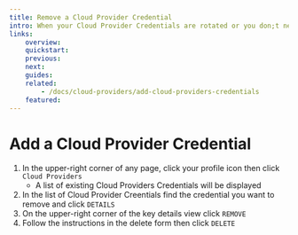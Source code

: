```yaml
---
title: Remove a Cloud Provider Credential
intro: When your Cloud Provider Credentials are rotated or you don;t need to support a given cloud provider account you can remove from Devopness the credentials that are no longer being used.
links:
    overview:
    quickstart:
    previous:
    next:
    guides:
    related:
        - /docs/cloud-providers/add-cloud-providers-credentials
    featured:
---
```


# Add a Cloud Provider Credential
1. In the upper-right corner of any page, click your profile icon then click `Cloud Providers`
    - A list of existing Cloud Providers Credentials will be displayed
2. In the list of Cloud Provider Creentials find the credential you want to remove and click `DETAILS`
3. On the upper-right corner of the key details view click `REMOVE`
4. Follow the instructions in the delete form then click `DELETE`
